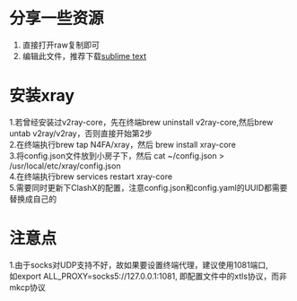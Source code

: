 # 分享一些资源

1. 直接打开raw复制即可
2. 编辑此文件，推荐下载[sublime text](https://www.sublimetext.com/3)

# 安装xray

1.若曾经安装过v2ray-core，先在终端brew uninstall v2ray-core,然后brew untab v2ray/v2ray，否则直接开始第2步 <br>
2.在终端执行brew tap N4FA/xray，然后 brew install xray-core <br>
3.将config.json文件放到小房子下，然后 cat ~/config.json > /usr/local/etc/xray/config.json <br>
4.在终端执行brew services restart xray-core <br>
5.需要同时更新下ClashX的配置，注意config.json和config.yaml的UUID都需要替换成自己的

# 注意点

1.由于socks对UDP支持不好，故如果要设置终端代理，建议使用1081端口, <br> 如export ALL_PROXY=socks5://127.0.0.1:1081, 即配置文件中的xtls协议，而非mkcp协议 <br>
